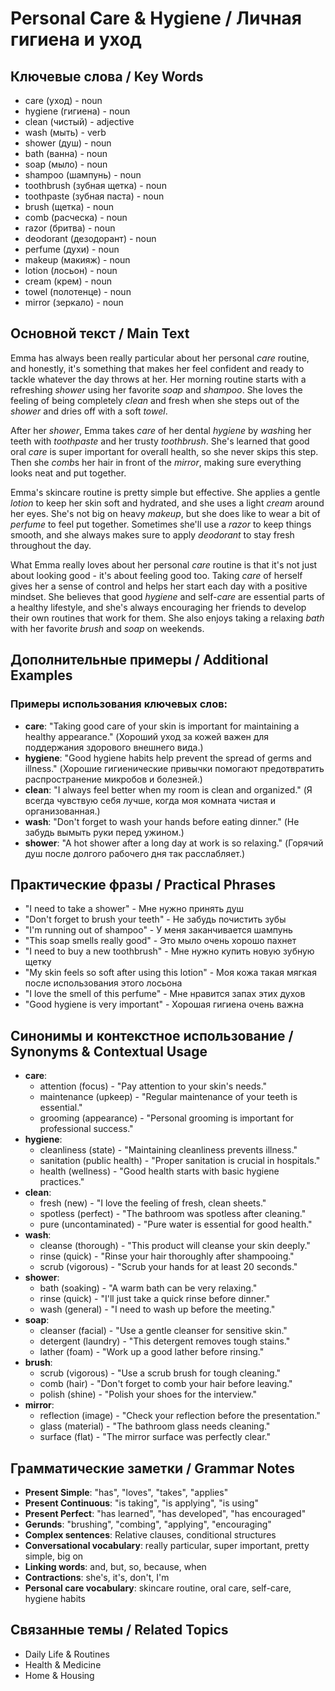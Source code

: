 # Personal Care & Hygiene / Личная гигиена и уход

## Ключевые слова / Key Words
- care (уход) - noun
- hygiene (гигиена) - noun
- clean (чистый) - adjective
- wash (мыть) - verb
- shower (душ) - noun
- bath (ванна) - noun
- soap (мыло) - noun
- shampoo (шампунь) - noun
- toothbrush (зубная щетка) - noun
- toothpaste (зубная паста) - noun
- brush (щетка) - noun
- comb (расческа) - noun
- razor (бритва) - noun
- deodorant (дезодорант) - noun
- perfume (духи) - noun
- makeup (макияж) - noun
- lotion (лосьон) - noun
- cream (крем) - noun
- towel (полотенце) - noun
- mirror (зеркало) - noun

## Основной текст / Main Text

Emma has always been really particular about her personal *care* routine, and honestly, it's something that makes her feel confident and ready to tackle whatever the day throws at her. Her morning routine starts with a refreshing *shower* using her favorite *soap* and *shampoo*. She loves the feeling of being completely *clean* and fresh when she steps out of the *shower* and dries off with a soft *towel*.

After her *shower*, Emma takes *care* of her dental *hygiene* by *wash*ing her teeth with *toothpaste* and her trusty *toothbrush*. She's learned that good oral *care* is super important for overall health, so she never skips this step. Then she *comb*s her hair in front of the *mirror*, making sure everything looks neat and put together.

Emma's skincare routine is pretty simple but effective. She applies a gentle *lotion* to keep her skin soft and hydrated, and she uses a light *cream* around her eyes. She's not big on heavy *makeup*, but she does like to wear a bit of *perfume* to feel put together. Sometimes she'll use a *razor* to keep things smooth, and she always makes sure to apply *deodorant* to stay fresh throughout the day.

What Emma really loves about her personal *care* routine is that it's not just about looking good - it's about feeling good too. Taking *care* of herself gives her a sense of control and helps her start each day with a positive mindset. She believes that good *hygiene* and self-*care* are essential parts of a healthy lifestyle, and she's always encouraging her friends to develop their own routines that work for them. She also enjoys taking a relaxing *bath* with her favorite *brush* and *soap* on weekends.

## Дополнительные примеры / Additional Examples

### Примеры использования ключевых слов:
- **care**: "Taking good care of your skin is important for maintaining a healthy appearance." (Хороший уход за кожей важен для поддержания здорового внешнего вида.)
- **hygiene**: "Good hygiene habits help prevent the spread of germs and illness." (Хорошие гигиенические привычки помогают предотвратить распространение микробов и болезней.)
- **clean**: "I always feel better when my room is clean and organized." (Я всегда чувствую себя лучше, когда моя комната чистая и организованная.)
- **wash**: "Don't forget to wash your hands before eating dinner." (Не забудь вымыть руки перед ужином.)
- **shower**: "A hot shower after a long day at work is so relaxing." (Горячий душ после долгого рабочего дня так расслабляет.)

## Практические фразы / Practical Phrases

- "I need to take a shower" - Мне нужно принять душ
- "Don't forget to brush your teeth" - Не забудь почистить зубы
- "I'm running out of shampoo" - У меня заканчивается шампунь
- "This soap smells really good" - Это мыло очень хорошо пахнет
- "I need to buy a new toothbrush" - Мне нужно купить новую зубную щетку
- "My skin feels so soft after using this lotion" - Моя кожа такая мягкая после использования этого лосьона
- "I love the smell of this perfume" - Мне нравится запах этих духов
- "Good hygiene is very important" - Хорошая гигиена очень важна

## Синонимы и контекстное использование / Synonyms & Contextual Usage

- **care**: 
  - attention (focus) - "Pay attention to your skin's needs."
  - maintenance (upkeep) - "Regular maintenance of your teeth is essential."
  - grooming (appearance) - "Personal grooming is important for professional success."
- **hygiene**: 
  - cleanliness (state) - "Maintaining cleanliness prevents illness."
  - sanitation (public health) - "Proper sanitation is crucial in hospitals."
  - health (wellness) - "Good health starts with basic hygiene practices."
- **clean**: 
  - fresh (new) - "I love the feeling of fresh, clean sheets."
  - spotless (perfect) - "The bathroom was spotless after cleaning."
  - pure (uncontaminated) - "Pure water is essential for good health."
- **wash**: 
  - cleanse (thorough) - "This product will cleanse your skin deeply."
  - rinse (quick) - "Rinse your hair thoroughly after shampooing."
  - scrub (vigorous) - "Scrub your hands for at least 20 seconds."
- **shower**: 
  - bath (soaking) - "A warm bath can be very relaxing."
  - rinse (quick) - "I'll just take a quick rinse before dinner."
  - wash (general) - "I need to wash up before the meeting."
- **soap**: 
  - cleanser (facial) - "Use a gentle cleanser for sensitive skin."
  - detergent (laundry) - "This detergent removes tough stains."
  - lather (foam) - "Work up a good lather before rinsing."
- **brush**: 
  - scrub (vigorous) - "Use a scrub brush for tough cleaning."
  - comb (hair) - "Don't forget to comb your hair before leaving."
  - polish (shine) - "Polish your shoes for the interview."
- **mirror**: 
  - reflection (image) - "Check your reflection before the presentation."
  - glass (material) - "The bathroom glass needs cleaning."
  - surface (flat) - "The mirror surface was perfectly clear."

## Грамматические заметки / Grammar Notes

- **Present Simple**: "has", "loves", "takes", "applies"
- **Present Continuous**: "is taking", "is applying", "is using"
- **Present Perfect**: "has learned", "has developed", "has encouraged"
- **Gerunds**: "brushing", "combing", "applying", "encouraging"
- **Complex sentences**: Relative clauses, conditional structures
- **Conversational vocabulary**: really particular, super important, pretty simple, big on
- **Linking words**: and, but, so, because, when
- **Contractions**: she's, it's, don't, I'm
- **Personal care vocabulary**: skincare routine, oral care, self-care, hygiene habits

## Связанные темы / Related Topics

- Daily Life & Routines
- Health & Medicine
- Home & Housing
